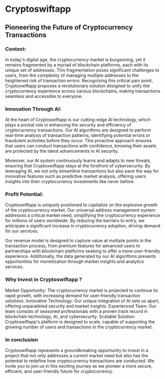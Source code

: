 # Cryptoswiftapp

## Pioneering the Future of Cryptocurrency Transactions

### Context:

In today's digital age, the cryptocurrency market is burgeoning, yet it remains fragmented by a myriad of blockchain platforms, each with its unique set of addresses. This fragmentation poses significant challenges to users, from the complexity of managing multiple addresses to the heightened risk of transaction errors. Recognizing this critical pain point, Cryptoswiftapp proposes a revolutionary solution designed to unify the cryptocurrency experience across various blockchains, making transactions seamless and accessible to everyone.

### Innovation Through AI:

At the heart of Cryptoswiftapp is our cutting-edge AI technology, which plays a pivotal role in enhancing the security and efficiency of cryptocurrency transactions. Our AI algorithms are designed to perform real-time analysis of transaction patterns, identifying potential errors or fraudulent activities before they occur. This proactive approach ensures that users can conduct transactions with confidence, knowing their assets are protected by the latest advancements in AI security.

Moreover, our AI system continuously learns and adapts to new threats, ensuring that Cryptoswiftapp stays at the forefront of cybersecurity. By leveraging AI, we not only streamline transactions but also pave the way for innovative features such as predictive market analysis, offering users insights into their cryptocurrency investments like never before.

### Profit Potential:

Cryptoswiftapp is uniquely positioned to capitalize on the explosive growth of the cryptocurrency market. Our universal address management system addresses a critical market need, simplifying the cryptocurrency experience for millions of users worldwide. By reducing the barriers to entry, we anticipate a significant increase in cryptocurrency adoption, driving demand for our services.

Our revenue model is designed to capture value at multiple points in the transaction process, from premium features for advanced users to partnerships with blockchain platforms seeking to offer a more user-friendly experience. Additionally, the data generated by our AI algorithms presents opportunities for monetization through market insights and analytics services.

### Why Invest in Cryptoswiftapp ?

Market Opportunity: The cryptocurrency market is projected to continue its rapid growth, with increasing demand for user-friendly transaction solutions.
Innovative Technology: Our unique integration of AI sets us apart, offering unparalleled security and market insights.
Experienced Team: Our team consists of seasoned professionals with a proven track record in blockchain technology, AI, and cybersecurity.
Scalable Solution: Cryptoswiftapp's platform is designed to scale, capable of supporting the growing number of users and transactions in the cryptocurrency market.

### In conclusion 

Cryptoswiftapp represents a groundbreaking opportunity to invest in a project that not only addresses a current market need but also has the potential to redefine how cryptocurrency transactions are conducted. We invite you to join us in this exciting journey as we pioneer a more secure, efficient, and user-friendly future for cryptocurrency.
